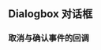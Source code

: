 <div class="demo-header">
<p class="overviewicon">
  <span class="wapi-ui-dialog-box wapi-tips-dialog"/>
</p>

## Dialogbox 对话框

<mobile-uxlink widget-name="Dialogbox"></mobile-uxlink>

</div>

### 取消与确认事件的回调

<mobile-view link="dialog-box/cancel-confirm"></mobile-view>

<br>

